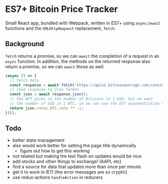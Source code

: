 # ES7+ Bitcoin Price Tracker

Small React app, bundled with Webpack, written in ES7+ using `async/await` functions and the `XMLHttpRequest` replacement, `fetch`.

## Background

`fetch` returns a promise, so we can `await` the completion of a request in an `async` function. In addition, the methods on the returned response also return a promise, so we can `await` those as well.

```js
(async () => {
  // fetch data
  const response = await fetch('https://apiv2.bitcoinaverage.com/constants/exchangerates/global');
  // read response to json format
  const json = await response.json();
  // the API gives us the number of Bitcoins in 1 USD, but we want
  // the number of USD in 1 BTC, so we can use the ES7 exponentiation operator
  return json.rates.BTC.rate ** -1;
})();
```

## Todo

- better state management
- also would work better for setting the page title dynamically
  - figure out how to get this working
- not related but making the text flash on updates would be nice
- add stocks and other things to exchange! (AAPL etc)
- find a source for data that updates more than once per minute
- get it to work in IE11 (the error messages are so cryptic)
- use redux-actions `handleAction` in reducers